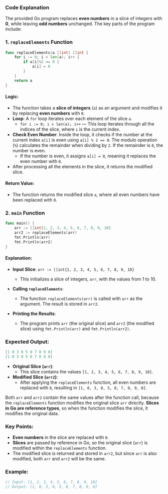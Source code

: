 ### Code Explanation

The provided Go program replaces **even numbers** in a slice of integers with **0**, while leaving **odd numbers** unchanged. The key parts of the program include:

### 1. `replaceElements` Function

```go
func replaceElements(a []int) []int {
	for i := 0; i < len(a); i++ {
		if a[i]%2 == 0 {
			a[i] = 0
		}
	}
	return a
}
```

#### Logic:
- The function takes a **slice of integers** (`a`) as an argument and modifies it by replacing **even numbers** with `0`.
- **Loop**: A `for` loop iterates over each element of the slice `a`.
    - `for i := 0; i < len(a); i++` — This loop iterates through all the indices of the slice, where `i` is the current index.
- **Check Even Number**: Inside the loop, it checks if the number at the current index `a[i]` is even using `a[i] % 2 == 0`. The modulo operation (`%`) calculates the remainder when dividing by `2`. If the remainder is `0`, the number is even.
    - If the number is even, it assigns `a[i] = 0`, meaning it replaces the even number with `0`.
- After processing all the elements in the slice, it returns the modified slice.

#### Return Value:
- The function returns the modified slice `a`, where all even numbers have been replaced with `0`.

### 2. `main` Function

```go
func main() {
	arr := []int{1, 2, 3, 4, 5, 6, 7, 8, 9, 10}
	arr2 := replaceElements(arr)
	fmt.Println(arr)
	fmt.Println(arr2)
}
```

#### Explanation:
- **Input Slice**: `arr := []int{1, 2, 3, 4, 5, 6, 7, 8, 9, 10}`
  - This initializes a slice of integers, `arr`, with the values from 1 to 10.
  
- **Calling `replaceElements`**:
  - The function `replaceElements(arr)` is called with `arr` as the argument. The result is stored in `arr2`.
  
- **Printing the Results**:
  - The program prints `arr` (the original slice) and `arr2` (the modified slice) using `fmt.Println(arr)` and `fmt.Println(arr2)`.

### Expected Output:

```go
[1 0 3 0 5 0 7 0 9 0]
[1 0 3 0 5 0 7 0 9 0]
```

- **Original Slice (`arr`)**:
  - This slice contains the values `[1, 2, 3, 4, 5, 6, 7, 8, 9, 10]`.
- **Modified Slice (`arr2`)**:
  - After applying the `replaceElements` function, all even numbers are replaced with `0`, resulting in `[1, 0, 3, 0, 5, 0, 7, 0, 9, 0]`.

Both `arr` and `arr2` contain the same values after the function call, because the `replaceElements` function modifies the original slice `arr` directly. **Slices in Go are reference types**, so when the function modifies the slice, it modifies the original data.

### Key Points:
- **Even numbers** in the slice are replaced with `0`.
- **Slices** are passed by reference in Go, so the original slice (`arr`) is modified within the `replaceElements` function.
- The modified slice is returned and stored in `arr2`, but since `arr` is also modified, both `arr` and `arr2` will be the same.

### Example:

```go
// Input: [1, 2, 3, 4, 5, 6, 7, 8, 9, 10]
// Output: [1, 0, 3, 0, 5, 0, 7, 0, 9, 0]
```

